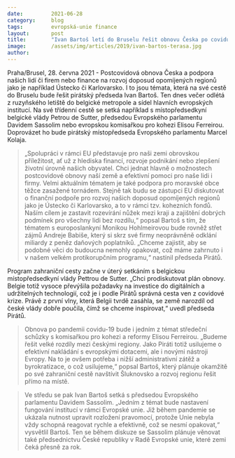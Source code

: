 ```yaml
---
date:         2021-06-28
category:     blog
tags:         evropská-unie finance
layout:       post
title:        "Ivan Bartoš letí do Bruselu řešit obnovu Česka po covidu i finanční pomoc pro naše opomíjené regiony. Setká se s předsedou Evropského parlamentu"
image:        /assets/img/articles/2019/ivan-bartos-terasa.jpg
author:       
---
```



Praha/Brusel, 28. června 2021 - Postcovidová obnova Česka a podpora našich lidí či firem nebo finance na rozvoj doposud opomíjených regionů jako je například Ústecko či Karlovarsko. I to jsou témata, která na své cestě do Bruselu bude řešit pirátský předseda Ivan Bartoš. Ten dnes večer odlétá z ruzyňského letiště do belgické metropole a sídel hlavních evropských institucí. Na své třídenní cestě se setká například s místopředsedkyní belgické vlády Petrou de Sutter, předsedou Evropského parlamentu Davidem Sassolim nebo evropskou komisařkou pro kohezi Elisou Ferreirou. Doprovázet ho bude pirátský místopředseda Evropského parlamentu Marcel Kolaja.

> „Spolupráci v rámci EU představuje pro naši zemi obrovskou příležitost, ať už z hlediska financí, rozvoje podnikání nebo zlepšení životní úrovně našich obyvatel. Chci jednat hlavně o možnostech postcovidové obnovy naší země a efektivní pomoci pro naše lidi i firmy. Velmi aktuálním tématem je také podpora pro moravské obce těžce zasažené tornádem. Stejně tak budu se zástupci EU diskutovat o finanční podpoře pro rozvoj našich doposud opomíjených regionů jako je Ústecko či Karlovarsko, a to v rámci tzv. kohezních fondů. Naším cílem je zastavit rozevírání nůžek mezi kraji a zajištění dobrých podmínek pro všechny lidi bez rozdílu,“ popsal Bartoš s tím, že tématem s europoslankyní Monikou Hohlmeirovou bude rovněž střet zájmů Andreje Babiše, který si skrz své firmy neoprávněně odklání miliardy z peněz daňových poplatníků. „Chceme zajistit, aby se podobné věci do budoucna nemohly opakovat, což máme zahrnuto i v našem velkém protikorupčním programu,“ nastínil předseda Pirátů.

Program zahraniční cesty začne v úterý setkáním s belgickou místopředsedkyní vlády Pettrou de Sutter. „Chci prodiskutovat plán obnovy. Belgie totiž vysoce převýšila požadavky na investice do digitálních a udržitelných technologií, což je i podle Pirátů správná cesta ven z covidové krize. Právě z první vlny, která Belgii tvrdě zasáhla, se země narozdíl od české vlády dobře poučila, čímž se chceme inspirovat,“ uvedl předseda Pirátů.

> Obnova po pandemii covidu-19 bude i jedním z témat středeční schůzky s komisařkou pro kohezi a reformy Elisou Ferreirou. „Budeme řešit velké rozdíly mezi českými regiony. Jako Piráti totiž usilujeme o efektivní nakládání s evropskými dotacemi, ale i novými nástroji Evropy. Na to je ovšem potřeba i nižší administrativní zátěž a byrokratizace, o což usilujeme,“ popsal Bartoš, který plánuje okamžitě po své zahraniční cestě navštívit Šluknovsko a rozvoj regionu řešit přímo na místě.

> Ve středu se pak Ivan Bartoš setká s předsedou Evropského parlamentu Davidem Sassolim. „Jedním z témat bude nastavení fungování institucí v rámci Evropské unie. Již během pandemie se ukázala nutnost upravit rozložení pravomocí, protože Unie nebyla vždy schopná reagovat rychle a efektivně, což se nesmí opakovat,“ vysvětlil Bartoš. Ten se během diskuze se Sassolim plánuje věnovat také předsednictvu České republiky v Radě Evropské unie, které zemi čeká přesně za rok. 

